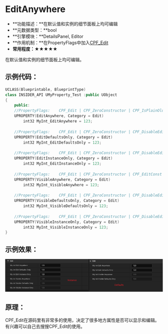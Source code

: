 # EditAnywhere

- **功能描述：**在默认值和实例的细节面板上均可编辑
- **元数据类型：**bool
- **引擎模块：**DetailsPanel, Editor
- **作用机制：**在PropertyFlags中加入[CPF_Edit](../../../../Flags/EPropertyFlags/CPF_Edit.md)
- **常用程度：★★★★★**

在默认值和实例的细节面板上均可编辑。

## 示例代码：

```cpp
UCLASS(Blueprintable, BlueprintType)
class INSIDER_API UMyProperty_Test :public UObject
{
	public:
	//PropertyFlags:	CPF_Edit | CPF_ZeroConstructor | CPF_IsPlainOldData | CPF_NoDestructor | CPF_HasGetValueTypeHash | CPF_NativeAccessSpecifierPublic 
	UPROPERTY(EditAnywhere, Category = Edit)
		int32 MyInt_EditAnywhere = 123;

	//PropertyFlags:	CPF_Edit | CPF_ZeroConstructor | CPF_DisableEditOnInstance | CPF_IsPlainOldData | CPF_NoDestructor | CPF_HasGetValueTypeHash | CPF_NativeAccessSpecifierPublic 
	UPROPERTY(EditDefaultsOnly, Category = Edit)
		int32 MyInt_EditDefaultsOnly = 123;

	//PropertyFlags:	CPF_Edit | CPF_ZeroConstructor | CPF_DisableEditOnTemplate | CPF_IsPlainOldData | CPF_NoDestructor | CPF_HasGetValueTypeHash | CPF_NativeAccessSpecifierPublic 
	UPROPERTY(EditInstanceOnly, Category = Edit)
		int32 MyInt_EditInstanceOnly = 123;

	//PropertyFlags:	CPF_Edit | CPF_ZeroConstructor | CPF_EditConst | CPF_IsPlainOldData | CPF_NoDestructor | CPF_HasGetValueTypeHash | CPF_NativeAccessSpecifierPublic 
	UPROPERTY(VisibleAnywhere, Category = Edit)
		int32 MyInt_VisibleAnywhere = 123;

	//PropertyFlags:	CPF_Edit | CPF_ZeroConstructor | CPF_DisableEditOnInstance | CPF_EditConst | CPF_IsPlainOldData | CPF_NoDestructor | CPF_HasGetValueTypeHash | CPF_NativeAccessSpecifierPublic 
	UPROPERTY(VisibleDefaultsOnly, Category = Edit)
		int32 MyInt_VisibleDefaultsOnly = 123;

	//PropertyFlags:	CPF_Edit | CPF_ZeroConstructor | CPF_DisableEditOnTemplate | CPF_EditConst | CPF_IsPlainOldData | CPF_NoDestructor | CPF_HasGetValueTypeHash | CPF_NativeAccessSpecifierPublic 
	UPROPERTY(VisibleInstanceOnly, Category = Edit)
		int32 MyInt_VisibleInstanceOnly = 123;
}
```

## 示例效果：

![Untitled](Untitled.png)

## 原理：

CPF_Edit在源码里有非常多的使用，决定了很多地方属性是否可以显示和编辑。有兴趣可以自己去搜搜CPF_Edit的使用。